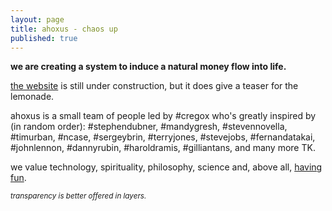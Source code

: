 ```yaml
---
layout: page
title: ahoxus - chaos up
published: true
---
```


**we are creating a system to induce a natural money flow into life.**

[the website](//ahoxus.org) is still under construction, but it does give a teaser for the lemonade.

ahoxus is a small team of people led by #cregox who's greatly inspired by (in random order): #stephendubner, #mandygresh, #stevennovella, #timurban, #ncase, #sergeybrin, #terryjones, #stevejobs, #fernandatakai, #johnlennon, #dannyrubin, #haroldramis, #gilliantans, and many more TK.

we value technology, spirituality, philosophy, science and, above all, [having fun](/tv).

<small>*transparency is better offered in layers.*</small>
